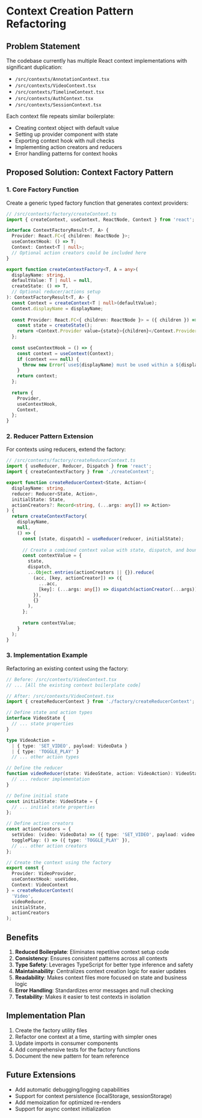 # Context Creation Pattern Refactoring

## Problem Statement

The codebase currently has multiple React context implementations with significant duplication:
- `/src/contexts/AnnotationContext.tsx`
- `/src/contexts/VideoContext.tsx`
- `/src/contexts/TimelineContext.tsx`
- `/src/contexts/AuthContext.tsx`
- `/src/contexts/SessionContext.tsx`

Each context file repeats similar boilerplate:
- Creating context object with default value
- Setting up provider component with state
- Exporting context hook with null checks
- Implementing action creators and reducers
- Error handling patterns for context hooks

## Proposed Solution: Context Factory Pattern

### 1. Core Factory Function

Create a generic typed factory function that generates context providers:

```typescript
// /src/contexts/factory/createContext.ts
import { createContext, useContext, ReactNode, Context } from 'react';

interface ContextFactoryResult<T, A> {
  Provider: React.FC<{ children: ReactNode }>;
  useContextHook: () => T;
  Context: Context<T | null>;
  // Optional action creators could be included here
}

export function createContextFactory<T, A = any>(
  displayName: string,
  defaultValue: T | null = null,
  createState: () => T,
  // Optional reducer/actions setup
): ContextFactoryResult<T, A> {
  const Context = createContext<T | null>(defaultValue);
  Context.displayName = displayName;
  
  const Provider: React.FC<{ children: ReactNode }> = ({ children }) => {
    const state = createState();
    return <Context.Provider value={state}>{children}</Context.Provider>;
  };
  
  const useContextHook = () => {
    const context = useContext(Context);
    if (context === null) {
      throw new Error(`use${displayName} must be used within a ${displayName}Provider`);
    }
    return context;
  };
  
  return {
    Provider,
    useContextHook,
    Context,
  };
}
```

### 2. Reducer Pattern Extension

For contexts using reducers, extend the factory:

```typescript
// /src/contexts/factory/createReducerContext.ts
import { useReducer, Reducer, Dispatch } from 'react';
import { createContextFactory } from './createContext';

export function createReducerContext<State, Action>(
  displayName: string,
  reducer: Reducer<State, Action>,
  initialState: State,
  actionCreators?: Record<string, (...args: any[]) => Action>
) {
  return createContextFactory(
    displayName,
    null,
    () => {
      const [state, dispatch] = useReducer(reducer, initialState);
      
      // Create a combined context value with state, dispatch, and bound action creators
      const contextValue = {
        state,
        dispatch,
        ...Object.entries(actionCreators || {}).reduce(
          (acc, [key, actionCreator]) => ({
            ...acc,
            [key]: (...args: any[]) => dispatch(actionCreator(...args)),
          }),
          {}
        ),
      };
      
      return contextValue;
    }
  );
}
```

### 3. Implementation Example

Refactoring an existing context using the factory:

```typescript
// Before: /src/contexts/VideoContext.tsx
// ... [All the existing context boilerplate code]

// After: /src/contexts/VideoContext.tsx
import { createReducerContext } from './factory/createReducerContext';

// Define state and action types
interface VideoState {
  // ... state properties
}

type VideoAction = 
  | { type: 'SET_VIDEO', payload: VideoData }
  | { type: 'TOGGLE_PLAY' }
  // ... other action types

// Define the reducer
function videoReducer(state: VideoState, action: VideoAction): VideoState {
  // ... reducer implementation
}

// Define initial state
const initialState: VideoState = {
  // ... initial state properties
};

// Define action creators
const actionCreators = {
  setVideo: (video: VideoData) => ({ type: 'SET_VIDEO', payload: video }),
  togglePlay: () => ({ type: 'TOGGLE_PLAY' }),
  // ... other action creators
};

// Create the context using the factory
export const { 
  Provider: VideoProvider, 
  useContextHook: useVideo,
  Context: VideoContext
} = createReducerContext(
  'Video',
  videoReducer,
  initialState,
  actionCreators
);
```

## Benefits

1. **Reduced Boilerplate**: Eliminates repetitive context setup code
2. **Consistency**: Ensures consistent patterns across all contexts
3. **Type Safety**: Leverages TypeScript for better type inference and safety
4. **Maintainability**: Centralizes context creation logic for easier updates
5. **Readability**: Makes context files more focused on state and business logic
6. **Error Handling**: Standardizes error messages and null checking
7. **Testability**: Makes it easier to test contexts in isolation

## Implementation Plan

1. Create the factory utility files
2. Refactor one context at a time, starting with simpler ones
3. Update imports in consumer components
4. Add comprehensive tests for the factory functions
5. Document the new pattern for team reference

## Future Extensions

- Add automatic debugging/logging capabilities
- Support for context persistence (localStorage, sessionStorage)
- Add memoization for optimized re-renders
- Support for async context initialization